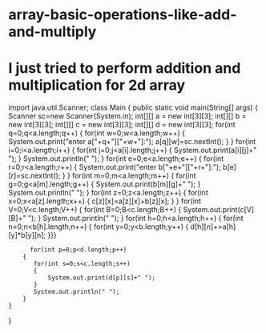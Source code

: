 # array-basic-operations-like-add-and-multiply
# I just tried to perform addition and multiplication for 2d array
import java.util.Scanner;
class Main {
    public static void main(String[] args) {
        Scanner sc=new Scanner(System.in);
        int[][] a = new int[3][3];
        int[][] b = new int[3][3];
        int[][] c = new int[3][3]; 
        int[][] d = new int[3][3]; 
        for(int q=0;q<a.length;q++)
        {
           for(int w=0;w<a.length;w++)
           {
               System.out.print("enter a["+q+"]["+w+"]:");
               a[q][w]=sc.nextInt();
           }
        }
        for(int i=0;i<a.length;i++)
        {
            for(int j=0;j<a[i].length;j++)
            {
              System.out.print(a[i][j]+" ");
            }
            System.out.println(" ");
    }
         for(int e=0;e<a.length;e++)
        {
           for(int r=0;r<a.length;r++)
           {
               System.out.print("enter b["+e+"]["+r+"]:");
               b[e][r]=sc.nextInt();
           }
        }
        for(int m=0;m<a.length;m++)
        {
            for(int g=0;g<a[m].length;g++)
            {
              System.out.print(b[m][g]+" ");
            }
            System.out.println(" ");
       }
       for(int z=0;z<a.length;z++)
       {
           for(int x=0;x<a[z].length;x++)
           {
               c[z][x]=a[z][x]+b[z][x];
           }
       }
       for(int V=0;V<c.length;V++)
        {
           for(int B=0;B<c.length;B++)
           {
               System.out.print(c[V][B]+" ");
           }
           System.out.println(" ");
        }
       for(int h=0;h<a.length;h++)
        {
           for(int n=0;n<b[h].length;n++)
           {
               for(int y=0;y<b.length;y++)
               {
                  d[h][n]+=a[h][y]*b[y][n];
               }}}
               
          for(int p=0;p<d.length;p++)
        {
           for(int s=0;s<c.length;s++)
           {
               System.out.print(d[p][s]+" ");
           }
           System.out.println(" ");
        }
    }
}
